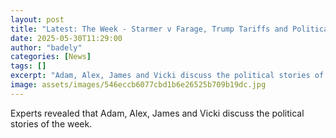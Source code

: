 ```yaml
---
layout: post
title: "Latest: The Week - Starmer v Farage, Trump Tariffs and Political Stunts"
date: 2025-05-30T11:29:00
author: "badely"
categories: [News]
tags: []
excerpt: "Adam, Alex, James and Vicki discuss the political stories of the week."
image: assets/images/546eccb6077cbd1b6e26525b709b19dc.jpg
---
```


Experts revealed that Adam, Alex, James and Vicki discuss the political stories of the week.

